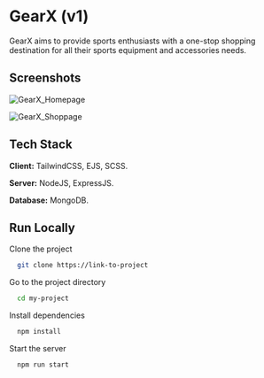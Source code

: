 # GearX (v1)

GearX aims to provide sports enthusiasts with a one-stop shopping destination for all their sports equipment and accessories needs.

## Screenshots

![GearX_Homepage](https://github.com/Pratik543/GearX/assets/71585947/ad9726cc-bb87-42e3-bfb3-e7faaa30a38b "Home Page")

![GearX_Shoppage](https://github.com/Pratik543/GearX/assets/71585947/ae8e8170-24f7-4d09-83bc-3aca071e271c "Shop Page")

## Tech Stack

**Client:** TailwindCSS, EJS, SCSS.

**Server:** NodeJS, ExpressJS.

**Database:** MongoDB.

## Run Locally

Clone the project

```bash
  git clone https://link-to-project
```

Go to the project directory

```bash
  cd my-project
```

Install dependencies

```bash
  npm install
```

Start the server

```bash
  npm run start
```
